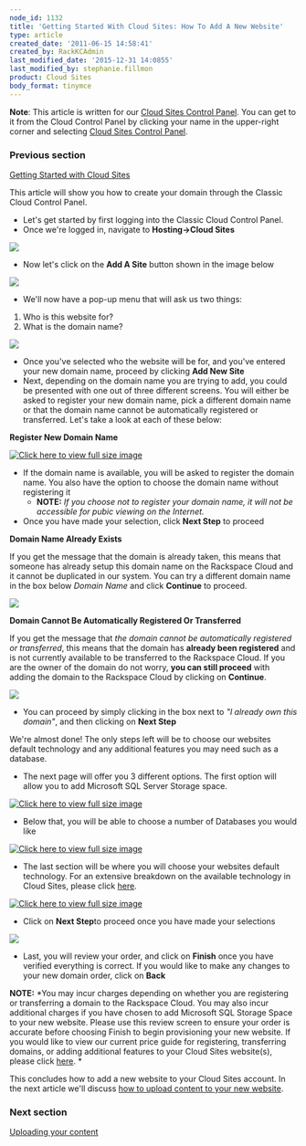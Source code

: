 ```yaml
---
node_id: 1132
title: 'Getting Started With Cloud Sites: How To Add A New Website'
type: article
created_date: '2011-06-15 14:58:41'
created_by: RackKCAdmin
last_modified_date: '2015-12-31 14:0855'
last_modified_by: stephanie.fillmon
product: Cloud Sites
body_format: tinymce
---
```


**Note**: This article is written for our [Cloud Sites Control
Panel](https://manage.rackspacecloud.com/). You can get to it from the
Cloud Control Panel by clicking your name in the upper-right corner and
selecting [Cloud Sites Control
Panel](https://manage.rackspacecloud.com/).

### Previous section

[Getting Started with Cloud
Sites](https://www.rackspace.com/knowledge_center/getting-started/cloud-sites)

 

This article will show you how to create your domain through the Classic
Cloud Control Panel.

-   Let's get started by first logging into the Classic Cloud Control
    Panel.
-   Once we're logged in, navigate to **Hosting-\>Cloud Sites**

![](http://c806394.r94.cf2.rackcdn.com/cloudsites.png)

-   Now let's click on the **Add A Site** button shown in the image
    below

![](http://c806394.r94.cf2.rackcdn.com/addasite.png)

-   We'll now have a pop-up menu that will ask us two things:

1.  Who is this website for?
2.  What is the domain name?

![](http://c806394.r94.cf2.rackcdn.com/namesite.png)

-   Once you've selected who the website will be for, and you've entered
    your new domain name, proceed by clicking **Add New Site**
-   Next, depending on the domain name you are trying to add, you could
    be presented with one out of three different screens. You will
    either be asked to register your new domain name, pick a different
    domain name or that the domain name cannot be automatically
    registered or transferred. Let's take a look at each of these
    below: 

**Register New Domain Name**

[![](http://c806394.r94.cf2.rackcdn.com/registerdomain.png "Click here to view full size image")](http://c806394.r94.cf2.rackcdn.com/registerdomain.png)

-   If the domain name is available, you will be asked to register the
    domain name. You also have the option to choose the domain name
    without registering it
    -   **NOTE:** *If you choose not to register your domain name, it
        will not be accessible for pubic viewing on the Internet.*
-   Once you have made your selection, click **Next Step** to proceed<br>
      

**Domain Name Already Exists**

If you get the message that the domain is already taken, this means that
someone has already setup this domain name on the Rackspace Cloud and it
cannot be duplicated in our system. You can try a different domain name
in the box below *Domain Name* and click **Continue** to proceed. 

![](http://c806394.r94.cf2.rackcdn.com/usedbyotherclient.png)

 

**Domain Cannot Be Automatically Registered Or Transferred**

If you get the message that *the domain cannot be automatically
registered or transferred*, this means that the domain has **already
been registered** and is not currently available to be transferred to
the Rackspace Cloud. If you are the owner of the domain do not worry,
**you can still proceed** with adding the domain to the Rackspace Cloud
by clicking on **Continue**.

![](http://c806394.r94.cf2.rackcdn.com/noautotransfer.png)

-   You can proceed by simply clicking in the box next to *"I already
    own this domain"*, and then clicking on **Next Step**

We're almost done! The only steps left will be to choose our websites
default technology and any additional features you may need such as a
database. 

-   The next page will offer you 3 different options. The first option
    will allow you to add Microsoft SQL Server Storage space. <br>
      

[![Click here to view full size
image](http://c806394.r94.cf2.rackcdn.com/mssqlserverstorage.png "Click here to view full size image")](http://c806394.r94.cf2.rackcdn.com/mssqlserverstorage.png)

-   Below that, you will be able to choose a number of Databases you
    would like

 

[![Click here to view full size
image](http://c806394.r94.cf2.rackcdn.com/numberofdatabases.png "Click here to view full size image")](http://c806394.r94.cf2.rackcdn.com/numberofdatabases.png)

-   The last section will be where you will choose your websites default
    technology. For an extensive breakdown on the available technology
    in Cloud Sites, please click
    [here](http://www.rackspace.com/cloud/cloud_hosting_products/sites/technology/). 

[![Click here to view full size
image](http://c806394.r94.cf2.rackcdn.com/defaulttechnology.png "Click here to view full size image")](http://c806394.r94.cf2.rackcdn.com/defaulttechnology.png)

-   Click on **Next Step**to proceed once you have made your selections

![](http://c806394.r94.cf2.rackcdn.com/review.png)

-   Last, you will review your order, and click on **Finish** once you
    have verified everything is correct. If you would like to make any
    changes to your new domain order, click on **Back**

**NOTE:** *You may incur charges depending on whether you are
registering or transferring a domain to the Rackspace Cloud. You may
also incur additional charges if you have chosen to add Microsoft SQL
Storage Space to your new website. Please use this review screen to
ensure your order is accurate before choosing Finish to begin
provisioning your new website. If you would like to view our current
price guide for registering, transferring domains, or adding additional
features to your Cloud Sites website(s), please click
[here](http://www.rackspace.com/cloud/cloud_hosting_products/sites/pricing/). *

This concludes how to add a new website to your Cloud Sites account. In
the next article we'll discuss [how to upload content to your new
website](http://www.rackspace.com/knowledge_center/article/getting-started-with-cloud-sites-uploading-your-content).

### Next section

[Uploading your
content](http://www.rackspace.com/knowledge_center/article/getting-started-with-cloud-sites-uploading-your-content)


